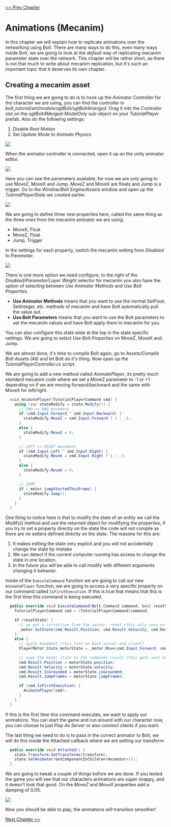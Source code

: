 [<< Prev Chapter](chapter3.md)

# Animations (Mecanim)

In this chapter we will explain how to replicate animations over the networking using Bolt. There are many ways to do this, even many ways inside Bolt, we are going to look at the *default* way of replicating mecanim parameter state over the network. This chapter will be rather short, as there is not that much to write about mecanim replication, but it's such an important topic that it deserves its own chapter.

## Creating a mecanim asset

The first thing we are going to do is to hook up the *Animator Controller* for the character we are using, you can find the controller in *bolt_tutorial/art/models/sgtBolt/sgtBolt4merged*. Drag it into the *Controller* slot on the *sgtBolt4Merged-ModelOnly* sub-object on your *TutorialPlayer* prefab. Also do the following settings:

1. Disable *Root Motion*
2. Set *Update Mode* to *Animate Physics*

![](images/img68.png) 

When the animator controller is connected, open it up on the unity animator editor.

![](images/img69.png) 

Here you can see the parameters available, for now we are only going to use MoveZ, MoveX and Jump. MoveZ and MoveX are floats and Jump is a trigger. Go to the *Window/Bolt Engine/Assets* window and open up the *TutorialPlayerState* we created earlier.

![](images/img70.png)

We are going to define three new properties here, called the same thing as the three ones from the mecanim animator we are using.

* MoveX, Float
* MoveZ, Float
* Jump, Trigger

In the settings for each property, switch the mecanim setting from *Disabled* to *Parameter*. 

![](images/img71.png)

There is one more option we need configure, to the right of the *Disabled/Parameter/Layer Weight* selector for mecanim you also have the option of selecting between *Use Animator Methods* and *Use Bolt Properties*. 

* **Use Animator Methods** means that you want to use the normal SetFloat, SetInteger, etc. methods of mecanim and have Bolt automatically pull the value out. 
* **Use Bolt Parameters** means that you want to use the Bolt parameters to set the mecanim values and have Bolt apply them to mecanim for you.

You can also configure this state wide at the top in the state specific settings. We are going to select *Use Bolt Properties* on MoveZ, MoveX and Jump.

We are almost done, it's time to compile Bolt again, go to *Assets/Compile Bolt Assets (All)* and let Bolt do it's thing. Now open up the *TutorialPlayerController.cs* script.

We are going to add a new method called *AnimatePlayer*, its pretty much standard mecanim code where we set a MoveZ parameter to -1 or +1 depending on if we are moving forward/backward and the same with MoveX for left/right. 

```csharp
  void AnimatePlayer(TutorialPlayerCommand cmd) {
    using (var stateModify = state.Modify()) {
      // FWD <> BWD movement
      if (cmd.Input.Forward ^ cmd.Input.Backward) {
        stateModify.MoveZ = cmd.Input.Forward ? 1 : -1;
      }
      else {
        stateModify.MoveZ = 0;
      }

      // LEFT <> RIGHT movement
      if (cmd.Input.Left ^ cmd.Input.Right) {
        stateModify.MoveX = cmd.Input.Right ? 1 : -1;
      }
      else {
        stateModify.MoveX = 0;
      }

      // JUMP
      if (_motor.jumpStartedThisFrame) {
        stateModify.Jump();
      }
    }
  }
```

One thing to notice here is that to modify the state of an entity we call the Modify() method and use the returned object for modifying the properties, if you try to set a property directly on the state the code will not compile as there are no setters defined directly on the state. The reasons for this are:

1. It makes editing the state very explicit and you will not accidentally change the state by mistake
2. We can detect if the current computer running has access to change the state in one location.
3. In the future you will be able to call modify with different arguments changing it behavior.

Inside of the `ExecuteCommand` function we are going to call our new `AnimatePlayer` function, we are going to access a very specific property on our command called `IsFirstExecution`. If this is true that means that this is the first time this command is being executed.

```csharp
  public override void ExecuteCommand(Bolt.Command command, bool resetState) {
    TutorialPlayerCommand cmd = (TutorialPlayerCommand)command;

    if (resetState) {
      // we got a correction from the server, reset (this only runs on the client)
      _motor.SetState(cmd.Result.Position, cmd.Result.Velocity, cmd.Result.IsGrounded, cmd.Result.JumpFrames);
    }
    else {
      // apply movement (this runs on both server and client)
      PlayerMotor.State motorState = _motor.Move(cmd.Input.Forward, cmd.Input.Backward, cmd.Input.Left, cmd.Input.Right, cmd.Input.Jump, cmd.Input.Yaw);

      // copy the motor state to the commands result (this gets sent back to the client)
      cmd.Result.Position = motorState.position;
      cmd.Result.Velocity = motorState.velocity;
      cmd.Result.IsGrounded = motorState.isGrounded;
      cmd.Result.JumpFrames = motorState.jumpFrames;

      if (cmd.IsFirstExecution) {
        AnimatePlayer(cmd);
      }
    }
  }
```

If this is the first time this command executes, we want to apply our animations. You can start the game and run around with our character now, you can choose to just *Play As Server* or also connect clients if you want.

The last thing we need to do is to pass in the correct animator to Bolt, we will do this inside the Attached callback where we are setting our transform:

```csharp
  public override void Attached() {
    state.Transform.SetTransforms(transform);
    state.SetAnimator(GetComponentInChildren<Animator>());
  }
```

We are going to tweak a couple of things before we are done. If you tested the game you will see that our characters animations are super snappy, and it doesn't look that good. On the *MoveZ* and *MoveX* properties add a damping of 0.05. 

![](images/img47.png)

Now you should be able to play, the animations will transition smoother! 

[Next Chapter >>](chapter5.md)
